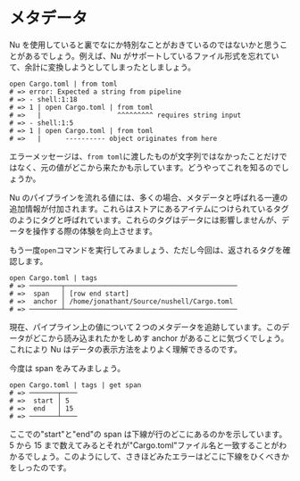# メタデータ

Nu を使用していると裏でなにか特別なことがおきているのではないかと思うことがあるでしょう。例えば、Nu がサポートしているファイル形式を忘れていて、余計に変換しようとしてしまったとしましょう。

```
open Cargo.toml | from toml
# => error: Expected a string from pipeline
# => - shell:1:18
# => 1 | open Cargo.toml | from toml
# =>   |                   ^^^^^^^^^ requires string input
# => - shell:1:5
# => 1 | open Cargo.toml | from toml
# =>   |      ---------- object originates from here
```

エラーメッセージは、`from toml`に渡したものが文字列ではなかったことだけではなく、元の値がどこから来たかも示しています。どうやってこれを知るのでしょうか。

Nu のパイプラインを流れる値には、多くの場合、メタデータと呼ばれる一連の追加情報が付加されます。これらはストアにあるアイテムにつけられているタグのようにタグと呼ばれています。これらのタグはデータには影響しませんが、データを操作する際の体験を向上させます。

もう一度`open`コマンドを実行してみましょう、ただし今回は、返されるタグを確認します。

```
open Cargo.toml | tags
# => ────────┬───────────────────────────────────────────
# =>  span   │ [row end start]
# =>  anchor │ /home/jonathant/Source/nushell/Cargo.toml
# => ────────┴───────────────────────────────────────────
```

現在、パイプライン上の値について２つのメタデータを追跡しています。このデータがどこから読み込まれたかをしめす anchor があることに気づくでしょう。これにより Nu はデータの表示方法をよりよく理解できるのです。

今度は span をみてみましょう。

```
open Cargo.toml | tags | get span
# => ───────┬────
# =>  start │ 5
# =>  end   │ 15
# => ───────┴────
```

ここでの"start"と"end"の span は下線が行のどこにあるのかを示しています。5 から 15 まで数えてみるとそれが"Cargo.toml"ファイル名と一致することがわかるでしょう。このようにして、さきほどみたエラーはどこに下線をひくべきかをしったのです。
